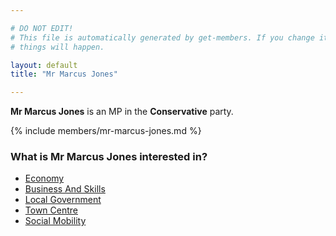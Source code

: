 ```yaml
---

# DO NOT EDIT!
# This file is automatically generated by get-members. If you change it, bad
# things will happen.

layout: default
title: "Mr Marcus Jones"

---
```


**Mr Marcus Jones** is an MP in the **Conservative** party.

{% include members/mr-marcus-jones.md %}

### What is Mr Marcus Jones interested in?


* [Economy](/interests/economy.html)
* [Business And Skills](/interests/business-and-skills.html)
* [Local Government](/interests/local-government.html)
* [Town Centre](/interests/town-centre.html)
* [Social Mobility](/interests/social-mobility.html)
